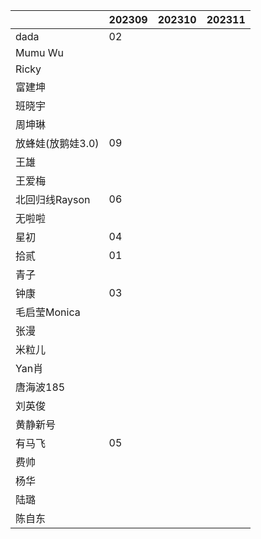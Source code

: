 |                   | 202309 | 202310 | 202311 |
| ----------------- | ------ | ------ | ------ |
| dada              |   02     |        |        |
| Mumu Wu           |        |        |        |
| Ricky       |        |        |        |
| 富建坤         |        |        |        |
| 班晓宇            |        |        |        |
| 周坤琳            |        |        |        |
| 放蜂娃(放鹅娃3.0) |   09     |        |        |
| 王雄              |        |        |        |
| 王爱梅            |        |        |        |
| 北回归线Rayson |    06    |        |        |
| 无啦啦           |        |        |        |
| 星初          |   04    |        |        |
| 拾贰              |    01    |        |        |
| 青子              |        |        |        |
| 钟康              |  03      |        |        |
| 毛启莹Monica      |        |        |        |
| 张漫            |        |        |        |
| 米粒儿            |        |        |        |
| Yan肖        |        |        |        |
| 唐海波185      |        |        |        |
| 刘英俊            |        |        |        |
| 黄静新号 |  |  |  |
| 有马飞 | 05 |  |  |
| 费帅 |  |  |  |
| 杨华 |  |  |  |
| 陆璐 |  |  |  |
| 陈自东 |  |  |  |